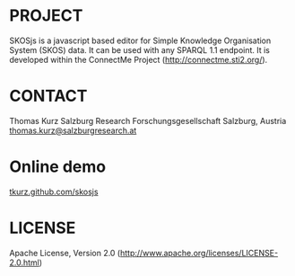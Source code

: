 PROJECT
=======
SKOSjs is a javascript based editor for Simple Knowledge Organisation System (SKOS) data. It can be used with any SPARQL 1.1 endpoint. It is developed within the
ConnectMe Project (http://connectme.sti2.org/).

CONTACT
=======
Thomas Kurz
Salzburg Research Forschungsgesellschaft
Salzburg, Austria
thomas.kurz@salzburgresearch.at

Online demo
===========
[tkurz.github.com/skosjs](http://tkurz.github.com/skosjs/)

LICENSE
=======
Apache License, Version 2.0 (http://www.apache.org/licenses/LICENSE-2.0.html)
